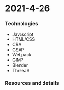 # 2021-4-26

### Technologies
* Javascript
* HTML/CSS
* CRA
* GSAP
* Webpack
* GIMP
* Blender
* ThreeJS

### Resources and details